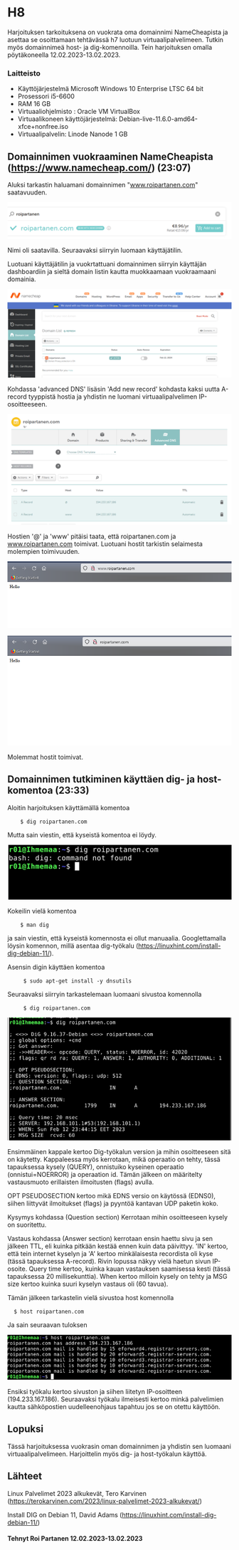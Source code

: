 
   
 # H8
 Harjoituksen tarkoituksena on vuokrata oma domainnimi NameCheapista ja asettaa se osoittamaan tehtävässä h7 luotuun virtuaalipalvelimeen. Tutkin myös domainnimeä host- ja dig-komennoilla. Tein harjoituksen omalla pöytäkoneella 12.02.2023-13.02.2023.
 

 
 
### Laitteisto
 
* Käyttöjärjestelmä	Microsoft Windows 10 Enterprise LTSC 64 bit
* Prosessori i5-6600
* RAM 16 GB
* Virtuaaliohjelmisto : Oracle VM VirtualBox
* Virtuaalikoneen käyttöjärjestelmä: Debian-live-11.6.0-amd64-xfce+nonfree.iso
* Virtuaalipalvelin: Linode Nanode 1 GB





## Domainnimen vuokraaminen NameCheapista (https://www.namecheap.com/) (23:07)

Aluksi tarkastin haluamani domainnimen "www.roipartanen.com" saatavuuden. 

![Add file: Upload](/ss/h81.PNG)
    
Nimi oli saatavilla. Seuraavaksi siirryin luomaan käyttäjätilin.

Luotuani käyttäjätilin ja vuokrtattuani domainnimen siirryin käyttäjän dashboardiin ja sieltä domain listin kautta muokkaamaan vuokraamaani domainia.
  
![Add file: Upload](/ss/h82.PNG)  

Kohdassa 'advanced DNS' lisäsin 'Add new record' kohdasta kaksi uutta A-record tyyppistä hostia ja yhdistin ne luomani virtuaalipalvelimen IP-osoitteeseen.

![Add file: Upload](/ss/h83.PNG)  

Hostien '@' ja 'www' pitäisi taata, että roipartanen.com ja www.roipartanen.com toimivat. Luotuani hostit tarkistin selaimesta molempien toimivuuden.

![Add file: Upload](/ss/h84.PNG)  

 ![Add file: Upload](/ss/h85.PNG)       
 
 Molemmat hostit toimivat.

## Domainnimen tutkiminen käyttäen dig- ja host-komentoa (23:33)


Aloitin harjoituksen käyttämällä komentoa 

        $ dig roipartanen.com
        
Mutta sain viestin, että kyseistä komentoa ei löydy.

![Add file: Upload](/ss/h86.PNG)  

Kokeilin vielä komentoa
    
        $ man dig
        
ja sain viestin, että kyseistä komennosta ei ollut manuaalia. Googlettamalla löysin komennon, millä asentaa dig-työkalu (https://linuxhint.com/install-dig-debian-11/). 

Asensin digin käyttäen komentoa

         $ sudo apt-get install -y dnsutils
 
Seuraavaksi siirryin tarkastelemaan luomaani sivustoa komennolla 
 
         $ dig roipartanen.com

![Add file: Upload](/ss/h87.PNG)  

Ensimmäinen kappale kertoo Dig-työkalun version ja mihin osoitteeseen sitä on käytetty. Kappaleessa myös kerrotaan, mikä operaatio on tehty, tässä tapauksessa kysely (QUERY), onnistuiko kyseinen operaatio (onnistui=NOERROR) ja operaation id. Tämän jälkeen on määritelty vastausmuoto erillaisten ilmoitusten (flags) avulla.

OPT PSEUDOSECTION kertoo mikä EDNS versio on käytössä (EDNS0), siihen liittyvät ilmoitukset (flags) ja pyyntöä kantavan UDP paketin koko.

Kysymys kohdassa (Question section) Kerrotaan mihin osoitteeseen kysely on suoritettu.

Vastaus kohdassa (Answer section) kerrotaan ensin haettu sivu ja sen jälkeen TTL, eli kuinka pitkään kestää ennen kuin data päivittyy. 'IN' kertoo, että tein internet kyselyn ja 'A' kertoo minkälaisesta recordista oli kyse (tässä tapauksessa A-record). Rivin lopussa näkyy vielä haetun sivun IP-osoite.
Query time kertoo, kuinka kauan vastauksen saamisessa kesti (tässä tapauksessa 20 millisekunttia). When kertoo milloin kysely on tehty ja MSG size kertoo kuinka suuri kyselyn vastaus oli (60 tavua).



Tämän jälkeen tarkastelin vielä sivustoa host komennolla

      $ host roipartanen.com
      
Ja sain seuraavan tuloksen

![Add file: Upload](/ss/h88.PNG)  

Ensiksi työkalu kertoo sivuston ja siihen liitetyn IP-osoitteen (194.233.167.186).
Seuraavaksi työkalu ilmeisesti kertoo minkä palvelimien kautta sähköpostien uudelleenohjaus tapahtuu jos se on otettu käyttöön. 








 ## Lopuksi 
 
 Tässä harjoituksessa vuokrasin oman domainnimen ja yhdistin sen luomaani virtuaalipalvelimeen. Harjoittelin myös dig- ja host-työkalun käyttöä.
 
 
## Lähteet

Linux Palvelimet 2023 alkukevät, Tero Karvinen (https://terokarvinen.com/2023/linux-palvelimet-2023-alkukevat/)

Install DIG on Debian 11, David Adams (https://linuxhint.com/install-dig-debian-11/)





#### Tehnyt Roi Partanen 12.02.2023-13.02.2023

